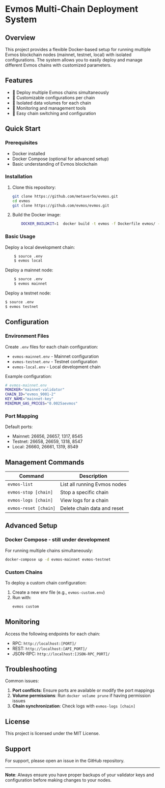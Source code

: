 # Evmos Multi-Chain Deployment System

## Overview

This project provides a flexible Docker-based setup for running multiple Evmos blockchain nodes (mainnet, testnet, local) with isolated configurations. The system allows you to easily deploy and manage different Evmos chains with customized parameters.

## Features

- 🚀 Deploy multiple Evmos chains simultaneously
- 🐣 Customizable configurations per chain
- 💓 Isolated data volumes for each chain
- 💨 Monitoring and management tools
- 💈 Easy chain switching and configuration

## Quick Start

### Prerequisites

- Docker installed
- Docker Compose (optional for advanced setup)
- Basic understanding of Evmos blockchain

### Installation

1. Clone this repository:
    ```bash
    git clone https://github.com/metaver5o/evmos.git
    cd evmos
    git clone https://github.com/evmos/evmos.git
    ```

2. Build the Docker image:
    ```bash
        DOCKER_BUILDKIT=1  docker build -t evmos -f Dockerfile evmos/ --no-cache
    ```

### Basic Usage

Deploy a local development chain:
```bash
    $ source .env
    $ evmos local
```

Deploy a mainnet node:
```bash
    $ source .env
    $ evmos mainnet
```

Deploy a testnet node:
```bash
$ source .env
$ evmos testnet
```

## Configuration

### Environment Files

Create `.env` files for each chain configuration:

- `evmos-mainnet.env` - Mainnet configuration
- `evmos-testnet.env` - Testnet configuration
- `evmos-local.env` - Local development chain

Example configuration:
```bash
# evmos-mainnet.env
MONIKER="mainnet-validator"
CHAIN_ID="evmos_9001-2"
KEY_NAME="mainnet-key"
MINIMUM_GAS_PRICES="0.0025aevmos"
```

### Port Mapping

Default ports:

- Mainnet: 26656, 26657, 1317, 8545
- Testnet: 26658, 26659, 1318, 8547
- Local: 26660, 26661, 1319, 8549

## Management Commands

| Command | Description |
--------|-----------------|
| `evmos-list` | List all running Evmos nodes |
| `evmos-stop [chain]` | Stop a specific chain |
| `evmos-logs [chain]` | View logs for a chain |
| `evmos-reset [chain]` | Delete chain data and reset |

## Advanced Setup

### Docker Compose - still under development

For running multiple chains simultaneously:

```bash
docker-compose up -d evmos-mainnet evmos-testnet
```

### Custom Chains

To deploy a custom chain configuration:

1. Create a new env file (e.g., `evmos-custom.env`)
2. Run with:
    ```bash
    evmos custom
    ```

## Monitoring

Access the following endpoints for each chain:

- RPC: `http://localhost:[PORT]/`
- REST: `http://localhost:[API_PORT]/`
- JSON-RPC: `http://localhost:[JSON-RPC_PORT]/`

## Troubleshooting

Common issues:
1. **Port conflicts**: Ensure ports are available or modify the port mappings
2. **Volume permissions**: Run `docker volume prune` if having permission issues
3. **Chain synchronization**: Check logs with `evmos-logs [chain]`

## License

This project is licensed under the MIT License.

## Support

For support, please open an issue in the GitHub repository.

---

**Note**: Always ensure you have proper backups of your validator keys and configuration before making changes to your nodes.